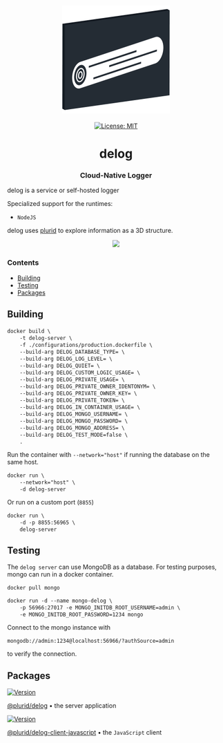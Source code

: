 <p align="center">
    <img src="https://raw.githubusercontent.com/plurid/delog/master/about/identity/delog-logo.png" height="250px">
    <br />
    <br />
    <a target="_blank" href="https://github.com/plurid/delog/blob/master/LICENSE">
        <img src="https://img.shields.io/badge/license-MIT-blue.svg?colorB=1380C3&style=for-the-badge" alt="License: MIT">
    </a>
</p>



<h1 align="center">
    delog
</h1>


<h3 align="center">
    Cloud-Native Logger
</h3>


delog is a service or self-hosted logger

Specialized support for the runtimes:

+ `NodeJS`

delog uses [plurid](https://github.com/plurid/plurid) to explore information as a 3D structure.


<p align="center">
    <img src="https://raw.githubusercontent.com/plurid/delog/master/about/screenshots/ss-1.png" height="500px">
</p>



### Contents

+ [Building](building)
+ [Testing](testing)
+ [Packages](#packages)



## Building

```
docker build \
    -t delog-server \
    -f ./configurations/production.dockerfile \
    --build-arg DELOG_DATABASE_TYPE= \
    --build-arg DELOG_LOG_LEVEL= \
    --build-arg DELOG_QUIET= \
    --build-arg DELOG_CUSTOM_LOGIC_USAGE= \
    --build-arg DELOG_PRIVATE_USAGE= \
    --build-arg DELOG_PRIVATE_OWNER_IDENTONYM= \
    --build-arg DELOG_PRIVATE_OWNER_KEY= \
    --build-arg DELOG_PRIVATE_TOKEN= \
    --build-arg DELOG_IN_CONTAINER_USAGE= \
    --build-arg DELOG_MONGO_USERNAME= \
    --build-arg DELOG_MONGO_PASSWORD= \
    --build-arg DELOG_MONGO_ADDRESS= \
    --build-arg DELOG_TEST_MODE=false \
    .
```

Run the container with `--network="host"` if running the database on the same host.

```
docker run \
    --network="host" \
    -d delog-server
```

Or run on a custom port (`8855`)

```
docker run \
    -d -p 8855:56965 \
    delog-server
```



## Testing

The `delog server` can use MongoDB as a database. For testing purposes, mongo can run in a docker container.

```
docker pull mongo
```

```
docker run -d --name mongo-delog \
    -p 56966:27017 -e MONGO_INITDB_ROOT_USERNAME=admin \
    -e MONGO_INITDB_ROOT_PASSWORD=1234 mongo
```

Connect to the mongo instance with

```
mongodb://admin:1234@localhost:56966/?authSource=admin
```

to verify the connection.



## Packages

<a target="_blank" href="https://www.npmjs.com/package/@plurid/delog">
    <img src="https://img.shields.io/npm/v/@plurid/delog.svg?logo=npm&colorB=1380C3&style=for-the-badge" alt="Version">
</a>

[@plurid/delog][delog-server] • the server application

[delog-server]: https://github.com/plurid/delog/tree/master/packages/delog-server


<a target="_blank" href="https://www.npmjs.com/package/@plurid/delog">
    <img src="https://img.shields.io/npm/v/@plurid/delog.svg?logo=npm&colorB=1380C3&style=for-the-badge" alt="Version">
</a>

[@plurid/delog-client-javascript][delog-client-javascript] • the `JavaScript` client

[delog-client-javascript]: https://github.com/plurid/delog/tree/master/packages/delog-client/delog-javascript

